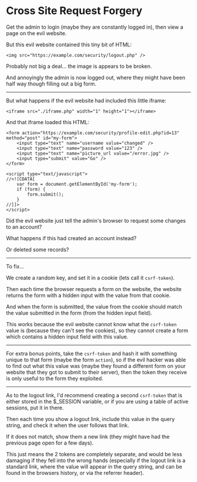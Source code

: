 
# Cross Site Request Forgery

Get the admin to login (maybe they are constantly logged in), then view a page on the evil website.

But this evil website contained this tiny bit of HTML:

	<img src="https://example.com/security/logout.php" />

Probably not big a deal... the image is appears to be broken.

And annoyingly the admin is now logged out, where they might have been half way though filling out a big form.

---

But what happens if the evil website had included this little iframe:

	<iframe src="./iframe.php" width="1" height="1"></iframe>

And that iframe loaded this HTML:

	<form action="https://example.com/security/profile-edit.php?id=13" method="post" id="my-form">
		<input type="text" name="username value="changed" />
		<input type="text" name="password value="123" />
		<input type="text" name="picture_url value="/error.jpg" />
		<input type="submit" value="Go" />
	</form>

	<script type="text/javascript">
	//<![CDATA[
		var form = document.getElementById('my-form');
		if (form) {
			form.submit();
		}
	//]]>
	</script>

Did the evil website just tell the admin's browser to request some changes to an account?

What happens if this had created an account instead?

Or deleted some records?

---

To fix...

We create a random key, and set it in a cookie (lets call it `csrf-token`).

Then each time the browser requests a form on the website, the website returns the form with a hidden input with the value from that cookie.

And when the form is submitted, the value from the cookie should match the value submitted in the form (from the hidden input field).

This works because the evil website cannot know what the `csrf-token` value is (because they can't see the cookies), so they cannot create a form which contains a hidden input field with this value.

---

For extra bonus points, take the `csrf-token` and hash it with something unique to that form (maybe the form `action`), so if the evil hacker was able to find out what this value was (maybe they found a different form on your website that they got to submit to their server), then the token they receive is only useful to the form they exploited.

---

As to the logout link, I'd recommend creating a second `csrf-token` that is either stored in the $_SESSION variable, or if you are using a table of active sessions, put it in there.

Then each time you show a logout link, include this value in the query string, and check it when the user follows that link.

If it does not match, show them a new link (they might have had the previous page open for a few days).

This just means the 2 tokens are completely separate, and would be less damaging if they fell into the wrong hands (especially if the logout link is a standard link, where the value will appear in the query string, and can be found in the browsers history, or via the referrer header).
